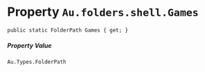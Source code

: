 # Property `Au.folders.shell.Games`

```
public static FolderPath Games { get; }
```

##### Property Value

`Au.Types.FolderPath`